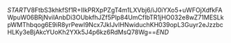 $START$V8FtbS3khkfSf1R+IIkPRXpPZgT4m1LXVbj6/iJ0iYXo5+uWFOjXdfkFAWpuW06BRjNvilAnbDi3OUbkfhJZf5Plp84UmCfIbTR1jHO032e8wZ71MESLkpWMThbqog6E9iR8yrPewI9Ncx7JklJvIHNwiduchKH039opL3Guyr2eJzzbcHLKy3eBjAkcYUoKh2YXk5J4p6kz6RdMsQ78Wg==$END$